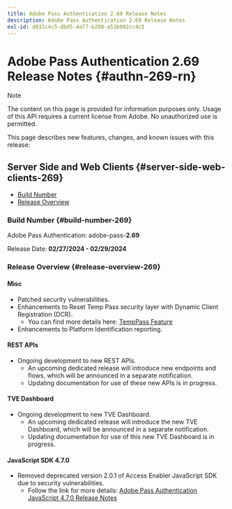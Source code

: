 ```yaml
---
title: Adobe Pass Authentication 2.69 Release Notes
description: Adobe Pass Authentication 2.69 Release Notes
exl-id: d031c4c5-dbd5-4a77-b298-a53b992cc4c5
---
```

# Adobe Pass Authentication 2.69 Release Notes {#authn-269-rn}

>[!NOTE]
>
>The content on this page is provided for information purposes only. Usage of this API requires a current license from Adobe. No unauthorized use is permitted.

This page describes new features, changes, and known issues with this release:

## Server Side and Web Clients {#server-side-web-clients-269}

* [Build Number](#build-number-269)
* [Release Overview](#release-overview-269)

### Build Number {#build-number-269}

Adobe Pass Authentication: adobe-pass-**2.69**

Release Date: **02/27/2024 - 02/29/2024** 

### Release Overview {#release-overview-269}

#### Misc

* Patched security vulnerabilities.
* Enhancements to Reset Temp Pass security layer with Dynamic Client Registration (DCR).
  * You can find more details here: [TempPass Feature](../integration-guide-programmers/features-premium/temporary-access/temp-pass-feature.md)
* Enhancements to Platform Identification reporting.

#### REST APIs

* Ongoing development to new REST APIs.
  * An upcoming dedicated release will introduce new endpoints and flows, which will be announced in a separate notification.
  * Updating documentation for use of these new APIs is in progress.

#### TVE Dashboard

* Ongoing development to new TVE Dashboard.
  * An upcoming dedicated release will introduce the new TVE Dashboard, which will be announced in a separate notification.
  * Updating documentation for use of this new TVE Dashboard is in progress.

#### JavaScript SDK 4.7.0

* Removed deprecated version 2.0.1 of Access Enabler JavaScript SDK due to security vulnerabilities.
  * Follow the link for more details: [Adobe Pass Authentication JavaScript 4.7.0 Release Notes](authn-rn-javascript-470.md)

